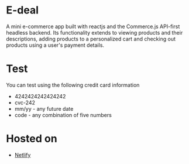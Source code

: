 # E-deal 
A mini e-commerce app built with reactjs and the Commerce.js API-first headless backend. Its functionality extends to viewing products and their descriptions, adding products to a personalized cart and checking out products using a user's payment details.

# Test
You can test using the following credit card information
- 4242424242424242
- cvc-242
- mm/yy - any future date
- code - any combination of five numbers

# Hosted on
- [Netlify](https://e-deal.netlify.app)
